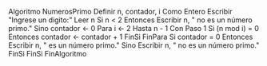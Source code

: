   Algoritmo NumerosPrimo
    Definir n, contador, i Como Entero
    Escribir "Ingrese un digito:"
    Leer n
    Si n < 2 Entonces
        Escribir n, " no es un número primo."
    Sino
        contador <- 0
        Para i <- 2 Hasta n - 1 Con Paso 1
            Si (n mod i) = 0 Entonces
                contador <- contador + 1
            FinSi
        FinPara
        Si contador = 0 Entonces
            Escribir n, " es un número primo."
        Sino
            Escribir n, " no es un número primo."
        FinSi
    FinSi
FinAlgoritmo

